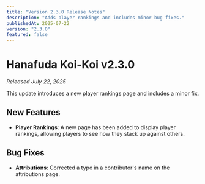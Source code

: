 ```yaml
---
title: "Version 2.3.0 Release Notes"
description: "Adds player rankings and includes minor bug fixes."
publishedAt: 2025-07-22
version: "2.3.0"
featured: false
---
```


# Hanafuda Koi-Koi v2.3.0

*Released July 22, 2025*

This update introduces a new player rankings page and includes a minor fix.

## New Features

- **Player Rankings**: A new page has been added to display player rankings, allowing players to see how they stack up against others.

## Bug Fixes

- **Attributions**: Corrected a typo in a contributor's name on the attributions page. 
